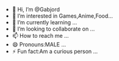 - 👋 Hi, I’m @Gabjord
- 👀 I’m interested in Games,Anime,Food...
- 🌱 I’m currently learning ...
- 💞️ I’m looking to collaborate on ...
- 📫 How to reach me ...
- 😄 Pronouns:MALE ...
- ⚡ Fun fact:Am a curious person ...

<!---
Gabjord/Gabjord is a ✨ special ✨ repository because its `README.md` (this file) appears on your GitHub profile.
You can click the Preview link to take a look at your changes.
--->

